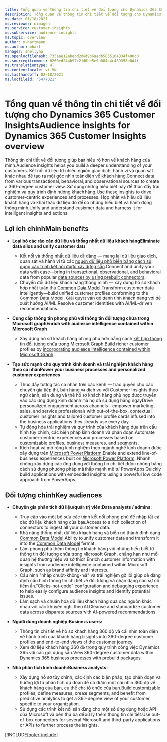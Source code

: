 ```yaml
---
title: Tổng quan về thông tin chi tiết về đối tượng cho Dynamics 365 Customer Insights
description: Tổng quan về thông tin chi tiết về đối tượng cho Dynamics 365 Customer Insights.
ms.date: 01/18/2021
ms.reviewer: nimagen
ms.service: customer-insights
ms.subservice: audience-insights
ms.topic: overview
author: m-hartmann
ms.author: mhart
manager: shellyha
ms.openlocfilehash: 735aae12abebd2d6d9b6aedb5835164834f480c0
ms.sourcegitcommit: 0260ed244b97c2fd0be5e9a084c4c489358e8d4f
ms.translationtype: HT
ms.contentlocale: vi-VN
ms.lasthandoff: 02/18/2021
ms.locfileid: "5477021"
---
```

# <a name="audience-insights-for-dynamics-365-customer-insights-overview"></a><span data-ttu-id="2e502-103">Tổng quan về thông tin chi tiết về đối tượng cho Dynamics 365 Customer Insights</span><span class="sxs-lookup"><span data-stu-id="2e502-103">Audience insights for Dynamics 365 Customer Insights overview</span></span>

<span data-ttu-id="2e502-104">Thông tin chi tiết về đối tượng giúp bạn hiểu rõ hơn về khách hàng của mình.</span><span class="sxs-lookup"><span data-stu-id="2e502-104">Audience insights helps you build a deeper understanding of your customers.</span></span> <span data-ttu-id="2e502-105">Kết nối dữ liệu từ nhiều nguồn giao dịch, hành vi và quan sát khác nhau để tạo ra một góc nhìn toàn diện về khách hàng.</span><span class="sxs-lookup"><span data-stu-id="2e502-105">Connect data from various transactional, behavioral, and observational sources to create a 360-degree customer view.</span></span> <span data-ttu-id="2e502-106">Sử dụng những hiểu biết này để thúc đẩy trải nghiệm và quy trình định hướng khách hàng.</span><span class="sxs-lookup"><span data-stu-id="2e502-106">Use these insights to drive customer-centric experiences and processes.</span></span> <span data-ttu-id="2e502-107">Hợp nhất và hiểu dữ liệu khách hàng và khai thác dữ liệu đó để có những hiểu biết và hành động thông minh.</span><span class="sxs-lookup"><span data-stu-id="2e502-107">Unify and understand customer data and harness it for intelligent insights and actions.</span></span>

## <a name="main-benefits"></a><span data-ttu-id="2e502-108">Lợi ích chính</span><span class="sxs-lookup"><span data-stu-id="2e502-108">Main benefits</span></span> 

- <span data-ttu-id="2e502-109">**Loại bỏ các rào cản dữ liệu và thống nhất dữ liệu khách hàng**</span><span class="sxs-lookup"><span data-stu-id="2e502-109">**Eliminate data silos and unify customer data**</span></span>

  - <span data-ttu-id="2e502-110">Kết nối và thống nhất dữ liệu dễ dàng — mang lại dữ liệu giao dịch, quan sát và hành vi từ các [nguồn dữ liệu phổ biến bằng cách sử dụng các trình kết nối được xây dựng sẵn](data-sources.md).</span><span class="sxs-lookup"><span data-stu-id="2e502-110">Connect and unify your data with ease—bring in transactional, observational, and behavioral data from popular [data sources by using prebuilt connectors](data-sources.md).</span></span>
  - <span data-ttu-id="2e502-111">Chuyển đổi dữ liệu khách hàng thông minh — xây dựng hồ sơ khách hợp nhất tuân thủ [Common Data Model](https://docs.microsoft.com/common-data-model/).</span><span class="sxs-lookup"><span data-stu-id="2e502-111">Transform customer data intelligently—build unified customer profiles conforming to the [Common Data Model](https://docs.microsoft.com/common-data-model/).</span></span> <span data-ttu-id="2e502-112">Giải quyết vấn đề danh tính khách hàng với đề xuất hướng AI/ML.</span><span class="sxs-lookup"><span data-stu-id="2e502-112">Resolve customer identities with AI/ML-driven recommendations.</span></span>

- <span data-ttu-id="2e502-113">**Cung cấp thông tin phong phú với thông tin đối tượng chứa trong Microsoft graph**</span><span class="sxs-lookup"><span data-stu-id="2e502-113">**Enrich with audience intelligence contained within Microsoft Graph**</span></span>

  - <span data-ttu-id="2e502-114">Xây dựng hồ sơ khách hàng phong phú hơn bằng cách [kết hợp thông tin đối tượng chứa trong Microsoft Graph](enrichment-microsoft-graph.md).</span><span class="sxs-lookup"><span data-stu-id="2e502-114">Build richer customer profiles by [incorporating audience intelligence contained within Microsoft Graph](enrichment-microsoft-graph.md).</span></span>  

- <span data-ttu-id="2e502-115">**Tạo sức mạnh cho quy trình kinh doanh và trải nghiệm khách hàng theo cá nhân**</span><span class="sxs-lookup"><span data-stu-id="2e502-115">**Power your business processes and personalized customer experiences**</span></span>

  - <span data-ttu-id="2e502-116">Thúc đẩy tương tác cá nhân trên các kênh — trao quyền cho các chuyên gia tiếp thị, bán hàng và dịch vụ với Customer Insights theo ngữ cảnh, sẵn dùng và thẻ hồ sơ khách hàng phù hợp được truyền vào các ứng dụng kinh doanh mà họ đã sử dụng hàng ngày</span><span class="sxs-lookup"><span data-stu-id="2e502-116">Drive personalized engagement across channels—empower marketing, sales, and service professionals with out-of-the-box, contextual customer insights and tailored customer profile cards infused into the business applications they already use every day</span></span>
  - <span data-ttu-id="2e502-117">Tự động hóa trải nghiệm và quy trình của khách hàng dựa trên cấu hình tùy chỉnh, các biện pháp kinh doanh và phân đoạn.</span><span class="sxs-lookup"><span data-stu-id="2e502-117">Automate customer-centric experiences and processes based on customizable profiles, business measures, and segments.</span></span>
  - <span data-ttu-id="2e502-118">Kích hoạt và mở rộng kinh nghiệm theo ngành nghề kinh doanh được xây dựng trên [Microsoft Power Platform](https://powerplatform.microsoft.com/).</span><span class="sxs-lookup"><span data-stu-id="2e502-118">Enable and extend line-of-business experiences built on [Microsoft Power Platform](https://powerplatform.microsoft.com/).</span></span> <span data-ttu-id="2e502-119">Nhanh chóng xây dựng các ứng dụng với thông tin chi tiết được nhúng bằng cách sử dụng phương pháp mã thấp mạnh mẽ từ PowerApps.</span><span class="sxs-lookup"><span data-stu-id="2e502-119">Quickly build applications with embedded insights using a powerful low code approach from PowerApps.</span></span>  

## <a name="key-audiences"></a><span data-ttu-id="2e502-120">Đối tượng chính</span><span class="sxs-lookup"><span data-stu-id="2e502-120">Key audiences</span></span>

- <span data-ttu-id="2e502-121">**Chuyên gia phân tích dữ liệu/quản trị viên:**</span><span class="sxs-lookup"><span data-stu-id="2e502-121">**Data analysts / admins:**</span></span>

  - <span data-ttu-id="2e502-122">Truy cập vào một bộ sưu các trình kết nối phong phú để nhập tất cả các dữ liệu khách hàng của bạn.</span><span class="sxs-lookup"><span data-stu-id="2e502-122">Access to a rich collection of connectors to ingest all your customer data.</span></span>
  - <span data-ttu-id="2e502-123">Khả năng thống nhất dữ liệu khách hàng và biến nó thành định dạng [Common Data Model](https://docs.microsoft.com/common-data-model/).</span><span class="sxs-lookup"><span data-stu-id="2e502-123">Ability to unify customer data and transform it into the [Common Data Model](https://docs.microsoft.com/common-data-model/) format.</span></span>
  - <span data-ttu-id="2e502-124">Làm phong phú thêm thông tin khách hàng với những hiểu biết từ thông tin đối tượng chứa trong Microsoft Graph, chẳng hạn như mối quan hệ thương hiệu và sở thích.</span><span class="sxs-lookup"><span data-stu-id="2e502-124">Enrich customer information with insights from audience intelligence contained within Microsoft Graph, such as brand affinity and interests.</span></span>
  - <span data-ttu-id="2e502-125">Cấu hình "nhấp chuột-không-mã" và trải nghiệm gỡ lỗi giúp dễ dàng định cấu hình thông tin chi tiết về đối tượng và nhận dạng các sự cố tiềm ẩn.</span><span class="sxs-lookup"><span data-stu-id="2e502-125">"Clicks-not-code" configuration and debugging experience to help easily configure audience insights and identify potential issues.</span></span>
  - <span data-ttu-id="2e502-126">Làm sạch và chuẩn hóa dữ liệu khách hàng qua các nguồn khác nhau với các khuyến nghị theo AI.</span><span class="sxs-lookup"><span data-stu-id="2e502-126">Cleanse and standardize customer data across disparate sources with AI-powered recommendations.</span></span>  

- <span data-ttu-id="2e502-127">**Người dùng doanh nghiệp:**</span><span class="sxs-lookup"><span data-stu-id="2e502-127">**Business users:**</span></span>

  - <span data-ttu-id="2e502-128">Thông tin chi tiết về hồ sơ khách hàng 360 độ và cái nhìn toàn diện về hành trình của khách hàng.</span><span class="sxs-lookup"><span data-stu-id="2e502-128">Insights into 360-degree customer profiles and end-to-end views of the customer journey.</span></span>
  - <span data-ttu-id="2e502-129">Xem dữ liệu khách hàng 360 độ trong quy trình công việc Dynamics 365 với các gói dựng sẵn.</span><span class="sxs-lookup"><span data-stu-id="2e502-129">View 360-degree customer data within Dynamics 365 business processes with prebuild packages.</span></span>

- <span data-ttu-id="2e502-130">**Nhà phân tích kinh doanh:**</span><span class="sxs-lookup"><span data-stu-id="2e502-130">**Business analysts:**</span></span>

  - <span data-ttu-id="2e502-131">Xây dựng hồ sơ tùy chỉnh, xác định các biện pháp, tạo phân đoạn và hưởng lợi từ phân tích dự đoán để có được một cái nhìn 360 độ về khách hàng của bạn, cụ thể cho tổ chức của bạn.</span><span class="sxs-lookup"><span data-stu-id="2e502-131">Build customizable profiles, define measures, create segments, and benefit from predictive analytics to get a 360-degree view of your customer, specific to your organization.</span></span>  
  - <span data-ttu-id="2e502-132">Sử dụng các trình kết nối sẵn dùng cho một số ứng dụng hoặc API của Microsoft và bên thứ ba để xử lý thêm thông tin chi tiết.</span><span class="sxs-lookup"><span data-stu-id="2e502-132">Use out-of-box connectors for several Microsoft and third-party applications or APIs to further process the insights.</span></span>


[!INCLUDE[footer-include](../includes/footer-banner.md)]